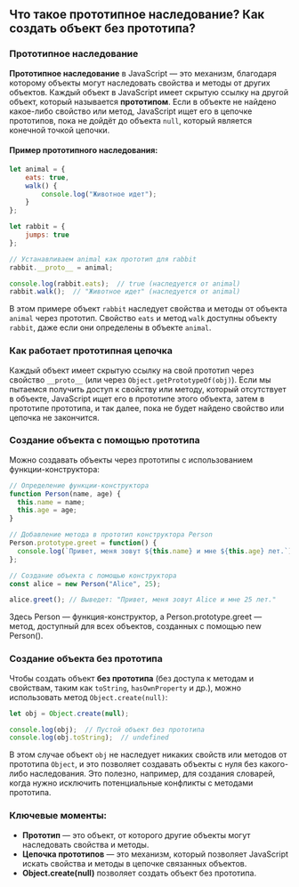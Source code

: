 ## Что такое прототипное наследование? Как создать объект без прототипа?

### Прототипное наследование

**Прототипное наследование** в JavaScript — это механизм, благодаря которому объекты могут наследовать свойства и методы от других объектов. Каждый объект в JavaScript имеет скрытую ссылку на другой объект, который называется **прототипом**. Если в объекте не найдено какое-либо свойство или метод, JavaScript ищет его в цепочке прототипов, пока не дойдёт до объекта `null`, который является конечной точкой цепочки.

#### Пример прототипного наследования:

```javascript
let animal = {
    eats: true,
    walk() {
        console.log("Животное идет");
    }
};

let rabbit = {
    jumps: true
};

// Устанавливаем animal как прототип для rabbit
rabbit.__proto__ = animal;

console.log(rabbit.eats);  // true (наследуется от animal)
rabbit.walk();  // "Животное идет" (наследуется от animal)
```

В этом примере объект `rabbit` наследует свойства и методы от объекта `animal` через прототип. Свойство `eats` и метод `walk` доступны объекту `rabbit`, даже если они определены в объекте `animal`.

### Как работает прототипная цепочка

Каждый объект имеет скрытую ссылку на свой прототип через свойство `__proto__` (или через `Object.getPrototypeOf(obj)`). Если мы пытаемся получить доступ к свойству или методу, который отсутствует в объекте, JavaScript ищет его в прототипе этого объекта, затем в прототипе прототипа, и так далее, пока не будет найдено свойство или цепочка не закончится.

### Создание объекта с помощью прототипа

Можно создавать объекты через прототипы с использованием функции-конструктора:

```javascript
// Определение функции-конструктора
function Person(name, age) {
  this.name = name;
  this.age = age;
}

// Добавление метода в прототип конструктора Person
Person.prototype.greet = function() {
  console.log(`Привет, меня зовут ${this.name} и мне ${this.age} лет.`);
};

// Создание объекта с помощью конструктора
const alice = new Person("Alice", 25);

alice.greet(); // Выведет: "Привет, меня зовут Alice и мне 25 лет."
```

Здесь Person — функция-конструктор, а Person.prototype.greet — метод, доступный для всех объектов, созданных с помощью new Person().

### Создание объекта без прототипа

Чтобы создать объект **без прототипа** (без доступа к методам и свойствам, таким как `toString`, `hasOwnProperty` и др.), можно использовать метод `Object.create(null)`:

```javascript
let obj = Object.create(null);

console.log(obj);  // Пустой объект без прототипа
console.log(obj.toString);  // undefined
```

В этом случае объект `obj` не наследует никаких свойств или методов от прототипа `Object`, и это позволяет создавать объекты с нуля без какого-либо наследования. Это полезно, например, для создания словарей, когда нужно исключить потенциальные конфликты с методами прототипа.

### Ключевые моменты:

- **Прототип** — это объект, от которого другие объекты могут наследовать свойства и методы.
- **Цепочка прототипов** — это механизм, который позволяет JavaScript искать свойства и методы в цепочке связанных объектов.
- **Object.create(null)** позволяет создать объект без прототипа.